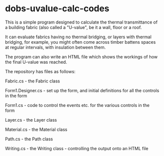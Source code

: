 # dobs-uvalue-calc-codes
This is a simple program designed to calculate the thermal transmittance of a building fabric (also called a "U-value",
be it a wall, floor or a roof.

It can evaluate fabrics having no thermal bridging, or layers with thermal bridging, for example,
you might often come across timber battens spaces at regular intervals, with insulation between them.

The program can also write an HTML file which shows the workings of how the final U-value was reached.

The repository has files as follows:

Fabric.cs - the Fabric class

Form1.Designer.cs - set up the form, and initial definitions for all the controls in the form

Form1.cs - code to control the events etc. for the various controls in the form

Layer.cs - the Layer class

Material.cs - the Material class

Path.cs - the Path class

Writing.cs - the Writing class - controlling the output onto an HTML file
